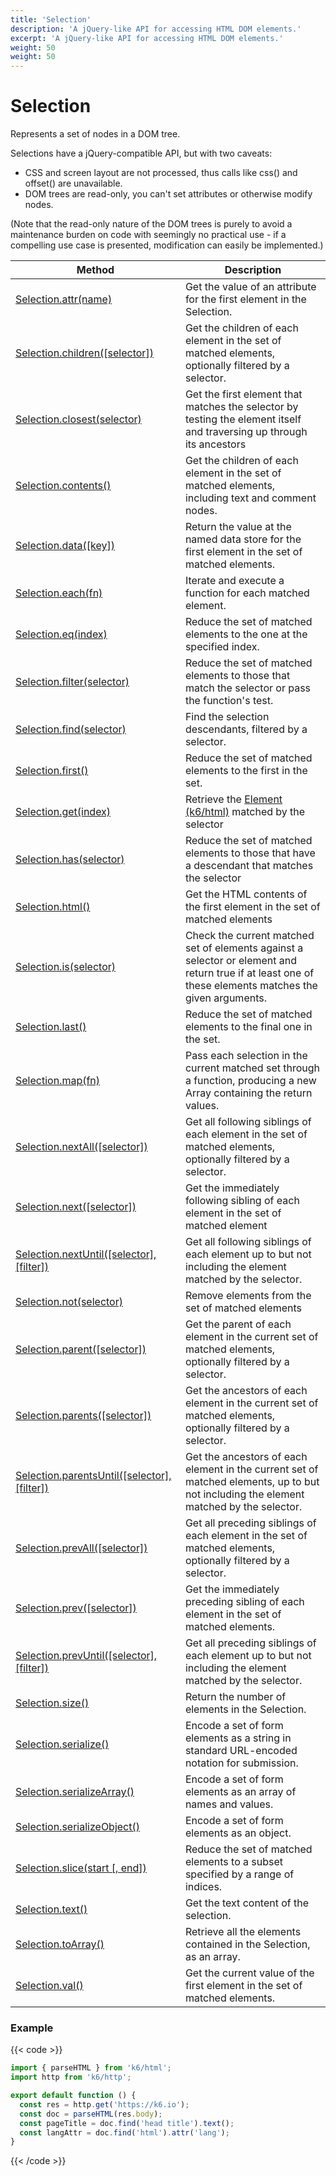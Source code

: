 ```yaml
---
title: 'Selection'
description: 'A jQuery-like API for accessing HTML DOM elements.'
excerpt: 'A jQuery-like API for accessing HTML DOM elements.'
weight: 50
weight: 50
---
```


# Selection

Represents a set of nodes in a DOM tree.

Selections have a jQuery-compatible API, but with two caveats:

- CSS and screen layout are not processed, thus calls like css() and offset() are unavailable.
- DOM trees are read-only, you can't set attributes or otherwise modify nodes.

(Note that the read-only nature of the DOM trees is purely to avoid a maintenance burden on code with seemingly no practical use - if a compelling use case is presented, modification can easily be implemented.)

| Method                                                                                                              | Description                                                                                                                                            |
| ------------------------------------------------------------------------------------------------------------------- | ------------------------------------------------------------------------------------------------------------------------------------------------------ |
| [Selection.attr(name)](https://grafana.com/docs/k6/<K6_VERSION>/javascript-api/k6-html/selection/selection-attr)                   | Get the value of an attribute for the first element in the Selection.                                                                                  |
| [Selection.children([selector])](/javascript-api/k6-html/selection/selection-children)                              | Get the children of each element in the set of matched elements, optionally filtered by a selector.                                                    |
| [Selection.closest(selector)](https://grafana.com/docs/k6/<K6_VERSION>/javascript-api/k6-html/selection/selection-closest)         | Get the first element that matches the selector by testing the element itself and traversing up through its ancestors                                  |
| [Selection.contents()](https://grafana.com/docs/k6/<K6_VERSION>/javascript-api/k6-html/selection/selection-contents)               | Get the children of each element in the set of matched elements, including text and comment nodes.                                                     |
| [Selection.data([key])](/javascript-api/k6-html/selection/selection-data)                                           | Return the value at the named data store for the first element in the set of matched elements.                                                         |
| [Selection.each(fn)](https://grafana.com/docs/k6/<K6_VERSION>/javascript-api/k6-html/selection/selection-each)                     | Iterate and execute a function for each matched element.                                                                                               |
| [Selection.eq(index)](https://grafana.com/docs/k6/<K6_VERSION>/javascript-api/k6-html/selection/selection-eq)                      | Reduce the set of matched elements to the one at the specified index.                                                                                  |
| [Selection.filter(selector)](https://grafana.com/docs/k6/<K6_VERSION>/javascript-api/k6-html/selection/selection-filter)           | Reduce the set of matched elements to those that match the selector or pass the function's test.                                                       |
| [Selection.find(selector)](https://grafana.com/docs/k6/<K6_VERSION>/javascript-api/k6-html/selection/selection-find)               | Find the selection descendants, filtered by a selector.                                                                                                |
| [Selection.first()](https://grafana.com/docs/k6/<K6_VERSION>/javascript-api/k6-html/selection/selection-first)                     | Reduce the set of matched elements to the first in the set.                                                                                            |
| [Selection.get(index)](https://grafana.com/docs/k6/<K6_VERSION>/javascript-api/k6-html/selection/selection-get)                    | Retrieve the [Element (k6/html)](https://grafana.com/docs/k6/<K6_VERSION>/javascript-api/k6-html/element) matched by the selector                                      |
| [Selection.has(selector)](https://grafana.com/docs/k6/<K6_VERSION>/javascript-api/k6-html/selection/selection-has)                 | Reduce the set of matched elements to those that have a descendant that matches the selector                                                           |
| [Selection.html()](https://grafana.com/docs/k6/<K6_VERSION>/javascript-api/k6-html/selection/selection-html)                       | Get the HTML contents of the first element in the set of matched elements                                                                              |
| [Selection.is(selector)](https://grafana.com/docs/k6/<K6_VERSION>/javascript-api/k6-html/selection/selection-is)                   | Check the current matched set of elements against a selector or element and return true if at least one of these elements matches the given arguments. |
| [Selection.last()](https://grafana.com/docs/k6/<K6_VERSION>/javascript-api/k6-html/selection/selection-last)                       | Reduce the set of matched elements to the final one in the set.                                                                                        |
| [Selection.map(fn)](https://grafana.com/docs/k6/<K6_VERSION>/javascript-api/k6-html/selection/selection-map)                       | Pass each selection in the current matched set through a function, producing a new Array containing the return values.                                 |
| [Selection.nextAll([selector])](/javascript-api/k6-html/selection/selection-nextall)                                | Get all following siblings of each element in the set of matched elements, optionally filtered by a selector.                                          |
| [Selection.next([selector])](/javascript-api/k6-html/selection/selection-next)                                      | Get the immediately following sibling of each element in the set of matched element                                                                    |
| [Selection.nextUntil([selector], [filter])](/javascript-api/k6-html/selection/selection-nextuntil)                  | Get all following siblings of each element up to but not including the element matched by the selector.                                                |
| [Selection.not(selector)](https://grafana.com/docs/k6/<K6_VERSION>/javascript-api/k6-html/selection/selection-not)                 | Remove elements from the set of matched elements                                                                                                       |
| [Selection.parent([selector])](/javascript-api/k6-html/selection/selection-parent)                                  | Get the parent of each element in the current set of matched elements, optionally filtered by a selector.                                              |
| [Selection.parents([selector])](/javascript-api/k6-html/selection/selection-parents)                                | Get the ancestors of each element in the current set of matched elements, optionally filtered by a selector.                                           |
| [Selection.parentsUntil([selector], [filter])](/javascript-api/k6-html/selection/selection-parentsuntil)            | Get the ancestors of each element in the current set of matched elements, up to but not including the element matched by the selector.                 |
| [Selection.prevAll([selector])](/javascript-api/k6-html/selection/selection-prevall)                                | Get all preceding siblings of each element in the set of matched elements, optionally filtered by a selector.                                          |
| [Selection.prev([selector])](/javascript-api/k6-html/selection/selection-prev)                                      | Get the immediately preceding sibling of each element in the set of matched elements.                                                                  |
| [Selection.prevUntil([selector], [filter])](/javascript-api/k6-html/selection/selection-prevuntil)                  | Get all preceding siblings of each element up to but not including the element matched by the selector.                                                |
| [Selection.size()](https://grafana.com/docs/k6/<K6_VERSION>/javascript-api/k6-html/selection/selection-size)                       | Return the number of elements in the Selection.                                                                                                        |
| [Selection.serialize()](https://grafana.com/docs/k6/<K6_VERSION>/javascript-api/k6-html/selection/selection-size)                  | Encode a set of form elements as a string in standard URL-encoded notation for submission.                                                             |
| [Selection.serializeArray()](https://grafana.com/docs/k6/<K6_VERSION>/javascript-api/k6-html/selection/selection-size)             | Encode a set of form elements as an array of names and values.                                                                                         |
| [Selection.serializeObject()](https://grafana.com/docs/k6/<K6_VERSION>/javascript-api/k6-html/selection/selection-serializeobject) | Encode a set of form elements as an object.                                                                                                            |
| [Selection.slice(start [, end])](/javascript-api/k6-html/selection/selection-slice)                                 | Reduce the set of matched elements to a subset specified by a range of indices.                                                                        |
| [Selection.text()](https://grafana.com/docs/k6/<K6_VERSION>/javascript-api/k6-html/selection/selection-text)                       | Get the text content of the selection.                                                                                                                 |
| [Selection.toArray()](https://grafana.com/docs/k6/<K6_VERSION>/javascript-api/k6-html/selection/selection-toarray)                 | Retrieve all the elements contained in the Selection, as an array.                                                                                     |
| [Selection.val()](https://grafana.com/docs/k6/<K6_VERSION>/javascript-api/k6-html/selection/selection-val)                         | Get the current value of the first element in the set of matched elements.                                                                             |

### Example

{{< code >}}

```javascript
import { parseHTML } from 'k6/html';
import http from 'k6/http';

export default function () {
  const res = http.get('https://k6.io');
  const doc = parseHTML(res.body);
  const pageTitle = doc.find('head title').text();
  const langAttr = doc.find('html').attr('lang');
}
```

{{< /code >}}

